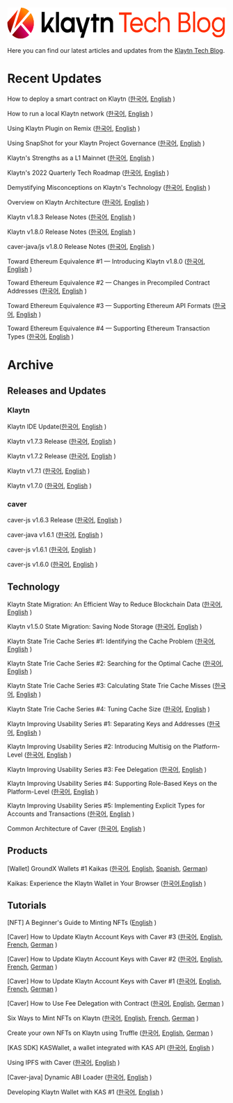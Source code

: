 
<p align="center">
  <img src="./images/Klaytn_Techblog.png" width="600" height="73"/>
</p>

Here you can find our latest articles and updates from the [Klaytn Tech Blog](https://medium.com/klaytn/tagged/technology).



# Recent Updates

How to deploy a smart contract on Klaytn ([한국어](https://medium.com/klaytn-kr/%ED%81%B4%EB%A0%88%EC%9D%B4%ED%8A%BC-%EB%84%A4%ED%8A%B8%EC%9B%8C%ED%81%AC%EC%97%90-%EC%8A%A4%EB%A7%88%ED%8A%B8-%EC%BB%A8%ED%8A%B8%EB%9E%99%ED%8A%B8-%EB%B0%B0%ED%8F%AC%ED%95%98%EA%B8%B0-a2704e37f19c), [English](https://medium.com/klaytn/how-to-deploy-a-smart-contract-on-klaytn-945e3306760f) ) 

How to run a local Klaytn network ([한국어](https://medium.com/klaytn-kr/%ED%81%B4%EB%A0%88%EC%9D%B4%ED%8A%BC-%EB%A1%9C%EC%BB%AC-%EB%84%A4%ED%8A%B8%EC%9B%8C%ED%81%AC-%EC%82%AC%EC%9A%A9%ED%95%98%EA%B8%B0-229c75e940f9), [English](https://medium.com/klaytn/how-to-run-a-local-klaytn-network-9b7a63da04f2) )

Using Klaytn Plugin on Remix ([한국어](https://medium.com/klaytn-kr/%EB%A6%AC%EB%AF%B9%EC%8A%A4%EC%97%90%EC%84%9C-%ED%81%B4%EB%A0%88%EC%9D%B4%ED%8A%BC-%ED%94%8C%EB%9F%AC%EA%B7%B8%EC%9D%B8-%EC%82%AC%EC%9A%A9%ED%95%98%EA%B8%B0-3394b52cc8fd), [English](https://medium.com/klaytn/using-klaytn-plugin-on-remix-320ead9114fe) )

Using SnapShot for your Klaytn Project Governance ([한국어](https://medium.com/klaytn-kr/%ED%81%B4%EB%A0%88%EC%9D%B4%ED%8A%BC-%ED%94%84%EB%A1%9C%EC%A0%9D%ED%8A%B8-%EA%B1%B0%EB%B2%84%EB%84%8C%EC%8A%A4%EB%A5%BC-%EC%9C%84%ED%95%9C-%EC%8A%A4%EB%83%85%EC%83%B7-%EC%82%AC%EC%9A%A9%ED%95%98%EA%B8%B0-c31f27a9fecb), [English](https://medium.com/klaytn/using-snapshot-for-your-klaytn-project-governance-1ced3ff6244) )

Klaytn's Strengths as a L1 Mainnet ([한국어](https://medium.com/klaytn-kr/%ED%81%B4%EB%A0%88%EC%9D%B4%ED%8A%BC%EC%9D%B4-layer-1-%EB%A9%94%EC%9D%B8%EB%84%B7%EC%9C%BC%EB%A1%9C%EC%84%9C-%EA%B0%96%EB%8A%94-%EA%B2%BD%EC%9F%81%EB%A0%A5-52eff32a6d8f), [English](https://medium.com/klaytn/klaytns-strengths-as-a-layer-1-mainnet-46981c5201cc) )

Klaytn's 2022 Quarterly Tech Roadmap ([한국어](https://medium.com/klaytn-kr/%ED%81%B4%EB%A0%88%EC%9D%B4%ED%8A%BC-%ED%8C%80%EC%9D%98-2022%EB%85%84-%EB%B6%84%EA%B8%B0%EB%B3%84-%EA%B8%B0%EC%88%A0-%EB%A1%9C%EB%93%9C%EB%A7%B5%EC%9D%84-%EA%B3%B5%EA%B0%9C%ED%95%A9%EB%8B%88%EB%8B%A4-41425c82a575 ), [English](https://medium.com/klaytn/announcing-klaytns-2022-quarterly-tech-roadmap-acdb92d89a59) )

Demystifying Misconceptions on Klaytn's Technology ([한국어](https://medium.com/klaytn-kr/%ED%81%B4%EB%A0%88%EC%9D%B4%ED%8A%BC-%EA%B8%B0%EC%88%A0%EB%A0%A5%EC%97%90-%EA%B4%80%ED%95%9C-%EC%98%A4%ED%95%B4%EB%A5%BC-%ED%92%80%EC%96%B4%EB%93%9C%EB%A6%BD%EB%8B%88%EB%8B%A4-bb666933e146), [English](https://medium.com/klaytn/demystifying-misconceptions-on-klaytns-technology-874d6573e66a) )

Overview on Klaytn Architecture ([한국어](https://medium.com/klaytn-kr/an-overview-of-klaytn-architecture-2dc9af129609), [English](https://medium.com/klaytn/an-overview-of-klaytn-architecture-456535defab9) )


Klaytn v1.8.3 Release Notes ([한국어](https://medium.com/klaytn-kr/klaytn-v1-8-3-%EB%A6%B4%EB%A6%AC%EC%A6%88-%EB%85%B8%ED%8A%B8-3b2b366ecbf4), [English](https://medium.com/klaytn/klaytn-v1-8-0-release-notes-7e609e3c0661) )

Klaytn v1.8.0 Release Notes ([한국어](https://medium.com/klaytn-kr/klaytn-v1-8-0-%EB%A6%B4%EB%A6%AC%EC%A6%88-%EB%85%B8%ED%8A%B8-90093f36015a), [English](https://medium.com/klaytn/klaytn-v1-8-0-release-notes-7e609e3c0661) )

caver-java/js v1.8.0 Release Notes ([한국어](https://medium.com/klaytn-kr/%EA%B3%B5%EC%A7%80-kas-sdk-caver-js-java-v1-8-0-%EB%A6%B4%EB%A6%AC%EC%A6%88-83ee778f0273), [English](https://medium.com/klaytn/notice-kas-sdk-caver-js-java-v1-8-0-release-e63477e9d245) )


Toward Ethereum Equivalence #1 — Introducing Klaytn v1.8.0 ([한국어](https://medium.com/klaytn-kr/toward-ethereum-equivalence-1-introducing-klaytn-v1-8-0-kr-d9114571acf8), [English](https://medium.com/klaytn/toward-ethereum-equivalence-1-introducing-klaytn-v1-8-0-971911be7ff9) )

Toward Ethereum Equivalence #2 — Changes in Precompiled Contract Addresses ([한국어](https://medium.com/klaytn-kr/toward-ethereum-equivalence-2-precompiled-contract-kr-69ca820f3b51), [English](https://medium.com/klaytn/toward-ethereum-equivalence-2-changes-in-precompiled-contract-addresses-a314d9db2927) )

Toward Ethereum Equivalence #3 — Supporting Ethereum API Formats ([한국어](https://medium.com/klaytn-kr/toward-ethereum-equivalence-3-supporting-ethereum-apis-kr-625da4a30dfa), [English](https://medium.com/klaytn/toward-ethereum-equivalence-3-supporting-ethereum-apis-ab16f66008) )

Toward Ethereum Equivalence #4 — Supporting Ethereum Transaction Types ([한국어](https://klaytn.medium.com/toward-ethereum-equivalence-4-ethereum-transaction-types-kr-4a63e511e755), [English](https://medium.com/klaytn/toward-ethereum-equivalence-4-ethereum-transaction-types-a5aefb18e5bf) )


# Archive

## Releases and Updates

### Klaytn

Klaytn IDE Update([한국어](https://medium.com/klaytn-kr/klaytn-ide-%EC%97%85%EB%8D%B0%EC%9D%B4%ED%8A%B8-9655eb2b6087), [English](https://medium.com/klaytn/klaytn-ide-update-16dc67889c4f) )

Klaytn v1.7.3 Release ([한국어](https://medium.com/klaytn-kr/%EA%B3%B5%EC%A7%80-klaytn-v1-7-3-%EB%A6%B4%EB%A6%AC%EC%A6%88-a594baee2edd), [English](https://medium.com/klaytn/notice-klaytn-v1-7-3-released-630ca4da49e2) )

Klaytn v1.7.2 Release ([한국어](https://medium.com/klaytn/notice-klaytn-v1-7-2-released-14aa7b767b0b#b1d1), [English](https://medium.com/klaytn/notice-klaytn-v1-7-2-released-14aa7b767b0b) )

Klaytn v1.7.1 ([한국어](https://medium.com/klaytn/notice-klaytn-v1-7-1-released-b8aa4135f9cd#af37), [English](https://medium.com/klaytn/notice-klaytn-v1-7-1-released-b8aa4135f9cd) )

Klaytn v1.7.0 ([한국어](https://medium.com/klaytn/notice-klaytn-v1-7-0-released-eeaae6bba08a#af37), [English](https://medium.com/klaytn/notice-klaytn-v1-7-0-released-eeaae6bba08a) )

### caver

caver-js v1.6.3 Release ([한국어](https://medium.com/@klaytn-tech/%EA%B3%B5%EC%A7%80-klaytn-sdk-caver-java-v1-6-3-%EB%A6%B4%EB%A6%AC%EC%A6%88-dbdf0506e4a5), [English](https://medium.com/klaytn/notice-klaytn-sdk-caver-java-v1-6-3-released-86dc93bf3edf) )

caver-java v1.6.1 ([한국어](https://medium.com/@klaytn-tech/%EA%B3%B5%EC%A7%80-klaytn-sdk-caver-java-v1-6-1-%EB%A6%B4%EB%A6%AC%EC%A6%88-5efd8606c84b), [English](https://medium.com/klaytn/notice-klaytn-sdk-caver-java-v1-6-1-released-78a0987a9c53) )

caver-js v1.6.1 ([한국어](https://medium.com/klaytn/%EA%B3%B5%EC%A7%80-klaytn-sdk-caver-js-v1-6-1-%EB%A6%B4%EB%A6%AC%EC%A6%88-47c6ab6efbc4), [English](https://medium.com/klaytn/notice-klaytn-sdk-caver-js-v1-6-1-released-fba5288ee5f7) )

caver-js v1.6.0 ([한국어](https://medium.com/klaytn/%EA%B3%B5%EC%A7%80-klaytn-sdk-caver-js-v1-6-0-%EB%A6%B4%EB%A6%AC%EC%A6%88-96369794c693), [English](https://medium.com/klaytn/notice-klaytn-sdk-caver-js-v1-6-0-released-9bc1c5d7c9ff) )

## Technology

Klaytn State Migration: An Efficient Way to Reduce Blockchain Data ([한국어](https://medium.com/klaytn/klaytn-state-migration-%EB%B8%94%EB%A1%9D%EC%B2%B4%EC%9D%B8%EC%9D%98-storage%EB%A5%BC-%EC%A4%84%EC%97%AC%EB%B3%B4%EC%9E%90-8472287b3d0c?source=collection_home---4------0-----------------------), [English](https://medium.com/klaytn/klaytn-state-migration-an-efficient-way-to-reduce-blockchain-data-6615a3b36523?source=---------3-----------------------) )

Klaytn v1.5.0 State Migration: Saving Node Storage ([한국어](https://medium.com/klaytn/klaytn-v1-5-0-state-migration-%EB%85%B8%EB%93%9C-%EC%8A%A4%ED%86%A0%EB%A6%AC%EC%A7%80-%EC%A0%88%EC%95%BD%ED%95%98%EA%B8%B0-358dd77d9fd6?source=collection_home---4------17-----------------------), [English](https://medium.com/klaytn/klaytn-v1-5-0-state-migration-saving-node-storage-1358d87e4a7a?source=---------6-----------------------) )

Klaytn State Trie Cache Series #1: Identifying the Cache Problem ([한국어](https://medium.com/klaytn/klaytn-state-trie-cache-series-1-cache-%EB%AC%B8%EC%A0%9C-%EC%9B%90%EC%9D%B8-%ED%8C%8C%EC%95%85%ED%95%98%EA%B8%B0-354c703e688c?source=collection_home---4------5-----------------------), [English](https://medium.com/klaytn/klaytn-state-trie-cache-series-1-identifying-the-cache-problem-990a377a92dc) )

Klaytn State Trie Cache Series #2: Searching for the Optimal Cache ([한국어](https://medium.com/klaytn/klaytn-state-trie-cache-series-2-%EC%B5%9C%EC%A0%81%EC%9D%98-cache-%EC%B0%BE%EA%B8%B0-11163bfc2c31?source=collection_home---4------3-----------------------), [English](https://medium.com/klaytn/klaytn-state-trie-cache-series-2-searching-for-the-optimal-cache-cc84be140c2b) )

Klaytn State Trie Cache Series #3: Calculating State Trie Cache Misses ([한국어](https://medium.com/klaytn/klaytn-state-trie-cache-series-3-state-trie-cache-miss-%EA%B3%84%EC%82%B0%ED%95%98%EA%B8%B0-6762b406ec0e), [English](https://medium.com/klaytn/klaytn-state-trie-cache-series-3-calculating-state-trie-cache-misses-3f8cb24283d3) )

Klaytn State Trie Cache Series #4: Tuning Cache Size ([한국어](https://medium.com/klaytn/klaytn-state-trie-cache-series-4-cache-size-tuning-%ED%95%98%EA%B8%B0-c94410fecca5), [English](https://medium.com/klaytn/klaytn-state-trie-cache-series-4-tuning-cache-size-1cf6595b105d) )

Klaytn Improving Usability Series #1: Separating Keys and Addresses ([한국어](https://medium.com/klaytn/klaytn-%EC%82%AC%EC%9A%A9%EC%84%B1-%EA%B0%9C%EC%84%A0-series-1-%ED%82%A4%EC%99%80-%EC%A3%BC%EC%86%8C%EC%9D%98-%EB%B6%84%EB%A6%AC-68ac777ac4d4?source=collection_home---4------6-----------------------), [English](https://klaytn-tech.medium.com/klaytn-usability-improvement-series-1-separating-keys-and-addresses-dd5e367a0744) )

Klaytn Improving Usability Series #2: Introducing Multisig on the Platform-Level ([한국어](https://medium.com/klaytn/klaytn-%EC%82%AC%EC%9A%A9%EC%84%B1-%EA%B0%9C%EC%84%A0-series-2-%ED%94%8C%EB%9E%AB%ED%8F%BC%EC%97%90%EC%84%9C%EC%9D%98-%EB%A9%80%ED%8B%B0%EC%8B%9C%EA%B7%B8-%EC%A7%80%EC%9B%90-13a48f7d5f87?source=collection_home---4------5-----------------------), [English](https://medium.com/klaytn/klaytn-usability-improvement-series-2-introducing-multisig-on-the-platform-level-85141893db01) )

Klaytn Improving Usability Series #3: Fee Delegation ([한국어](https://medium.com/klaytn/klaytn-%EC%82%AC%EC%9A%A9%EC%84%B1-%EA%B0%9C%EC%84%A0-series-3-%EB%8C%80%EB%82%A9-%EA%B8%B0%EB%8A%A5-a2cab2aa5a89?source=collection_home---4------2-----------------------), [English](https://medium.com/klaytn/klaytn-usability-improvement-series-3-fee-delegation-69b286c11968) )

Klaytn Improving Usability Series #4: Supporting Role-Based Keys on the Platform-Level ([한국어](https://medium.com/klaytn/klaytn-%EC%82%AC%EC%9A%A9%EC%84%B1-%EA%B0%9C%EC%84%A0-series-4-%ED%94%8C%EB%9E%AB%ED%8F%BC%EC%97%90%EC%84%9C%EC%9D%98-role-based-key-%EC%A7%80%EC%9B%90-216a34b959c3?source=collection_home---4------22-----------------------), [English](https://medium.com/klaytn/klaytn-usability-improvement-series-4-supporting-role-based-keys-on-the-platform-level-e2c912672b7b) )

Klaytn Improving Usability Series #5: Implementing Explicit Types for Accounts and Transactions ([한국어](https://medium.com/klaytn/klaytn-%EC%82%AC%EC%9A%A9%EC%84%B1-%EA%B0%9C%EC%84%A0-series-5-%EB%AA%85%EC%8B%9C%EC%A0%81%EC%9D%B8-%ED%83%80%EC%9E%85-%EB%8F%84%EC%9E%85-910a7b254c5c?source=collection_home---4------21-----------------------), [English](https://medium.com/klaytn/klaytn-usability-improvement-series-5-implementing-explicit-types-for-accounts-and-transactions-b42882f479ae) )

Common Architecture of Caver ([한국어](https://medium.com/klaytn/common-architecture-of-caver-f7a7a1c554de?source=collection_home---4------6-----------------------), [English](https://medium.com/klaytn/common-architecture-of-caver-a714224a0047) )


## Products

[Wallet] GroundX Wallets #1 Kaikas ([한국어](https://medium.com/klaytn/groundx%EC%9D%98-%EC%9B%94%EB%A0%9B-1-kaikas-6185191cbab2), [English](https://medium.com/klaytn/groundx-wallets-1-kaikas-c8a65facad3a), [Spanish](https://medium.com/klaytn/criptocarteras-de-groundx-1-kaikas-56608ea5154b), [German](https://medium.com/klaytn/groundx-krypto-wallets-1-kaikas-ad823ef9b996))

Kaikas: Experience the Klaytn Wallet in Your Browser ([한국어,English](https://medium.com/klaytn/kaikas-experience-the-klaytn-wallet-in-your-browser-23771b11087f?source=---------30-----------------------) )

## Tutorials

[NFT] A Beginner's Guide to Minting NFTs ([English](https://medium.com/klaytn/a-beginners-guide-to-minting-nfts-in-5-minutes-8ca8723dcc62) )

[Caver] How to Update Klaytn Account Keys with Caver #3 ([한국어](https://medium.com/klaytn/caver-caver%EB%A1%9C-klaytn-%EA%B3%84%EC%A0%95%EC%9D%98-%ED%82%A4%EB%A5%BC-%EB%B0%94%EA%BE%B8%EB%8A%94-%EB%B0%A9%EB%B2%95-3-accountkeyrolebased-88c20b405f18), [English](https://medium.com/klaytn/caver-how-to-update-klaytn-account-keys-with-caver-3-accountkeyrolebased-eb06433ff8da), [French](https://medium.com/klaytn/caver-mettre-%C3%A0-jour-la-cl%C3%A9-de-compte-de-klaytn-avec-caver-3-accountkeyrolebased-e9a0e41f7f58), [German](https://medium.com/klaytn/caver-how-to-update-klaytn-account-keys-with-caver-3-accountkeyrolebased-3bb4a01ce59a) )

[Caver] How to Update Klaytn Account Keys with Caver #2 ([한국어](https://medium.com/klaytn/caver-caver%EB%A1%9C-klaytn-%EA%B3%84%EC%A0%95%EC%9D%98-%ED%82%A4%EB%A5%BC-%EB%B0%94%EA%BE%B8%EB%8A%94-%EB%B0%A9%EB%B2%95-2-accountkeyweightedmultisig-c317a785299), [English](https://klaytn-tech.medium.com/ed897b4e5b5b), [French](https://medium.com/klaytn/caver-mettre-%C3%A0-jour-la-cl%C3%A9-de-compte-de-klaytn-avec-caver-2-accountkeyweightedmultisig-9bfb81e56e3e), [German](https://klaytn-tech.medium.com/caver-how-to-update-klaytn-account-keys-with-caver-2-accountkeyweightedmultisig-ed1249d06dcf) )

[Caver] How to Update Klaytn Account Keys with Caver #1 ([한국어](https://medium.com/klaytn/caver-caver%EB%A1%9C-klaytn-%EA%B3%84%EC%A0%95%EC%9D%98-%ED%82%A4%EB%A5%BC-%EB%B0%94%EA%BE%B8%EB%8A%94-%EB%B0%A9%EB%B2%95-1-accountkeypublic-7f8a7197e2d4), [English](https://medium.com/klaytn/caver-how-to-update-klaytn-account-keys-with-caver-1-accountkeypublic-30336b8f0b50), [French](https://medium.com/klaytn/caver-mettre-%C3%A0-jour-la-cl%C3%A9-de-compte-de-klaytn-avec-caver-1-accountkeypublic-d7216ed1c7bc), [German](https://medium.com/klaytn/caver-klaytn-kontoschl%C3%BCssel-updaten-mit-caver-1-accountkeypublic-b1f7dc51b7b) )

[Caver] How to Use Fee Delegation with Contract ([한국어](https://medium.com/klaytn/caver-contract%EB%A5%BC-%EC%82%AC%EC%9A%A9%ED%95%98%EC%97%AC-%EC%88%98%EC%88%98%EB%A3%8C%EB%A5%BC-%EB%8C%80%EB%82%A9%ED%95%B4%EB%B3%B4%EC%9E%90-4c046900c4ed), [English](https://medium.com/klaytn/caver-how-to-use-fee-delegation-with-contract-c599388c7cc0), [German](https://medium.com/klaytn/caver-wie-verwendet-man-fee-delegation-mit-contract-aada611dc735) )

Six Ways to Mint NFTs on Klaytn ([한국어](https://medium.com/klaytn/klaytn%EC%97%90%EC%84%9C-nft%EB%A5%BC-%EB%B0%9C%ED%96%89%ED%95%98%EB%8A%94-%EB%8B%A4%EC%96%91%ED%95%9C-%EB%B0%A9%EB%B2%95-8f13fad53243), [English](https://medium.com/klaytn/five-ways-to-mint-nfts-on-klaytn-cd359c0ae2a0), [French](https://medium.com/klaytn/six-fa%C3%A7ons-de-cr%C3%A9er-un-nft-sur-klaytn-73b1b6f5fe51), [German](https://medium.com/klaytn/sechs-m%C3%B6glichkeiten-um-nfts-auf-klaytn-zu-erstellen-1892a05cfb8d) )

Create your own NFTs on Klaytn using Truffle ([한국어](https://medium.com/klaytn/klaytn%EC%97%90%EC%84%9C-truffle%EC%9D%84-%EC%9D%B4%EC%9A%A9%ED%95%98%EC%97%AC-nft-%EB%B0%9C%ED%96%89%ED%95%98%EA%B8%B0-5e45b39e87c5), [English](https://medium.com/klaytn/create-your-own-nfts-on-klyatn-using-truffle-540a3dd4ee8), [German](https://klaytn-tech.medium.com/so-erstellen-sie-ihr-eigenes-nft-mit-truffle-auf-klaytn-beb0cbd250f1) )

[KAS SDK] KASWallet, a wallet integrated with KAS API ([한국어](https://medium.com/klaytn/kas-sdk-kas-api%EC%99%80-%ED%86%B5%ED%95%A9%EB%90%9C-%EC%A7%80%EA%B0%91-kaswallet-5305ee90b6ca), [English](https://medium.com/klaytn/kas-sdk-kaswallet-a-wallet-integrated-with-kas-api-c07ab4c2b003) )

Using IPFS with Caver ([한국어](https://medium.com/klaytn/caver%EB%A5%BC-%EC%9D%B4%EC%9A%A9%ED%95%9C-ipfs-%EC%82%AC%EC%9A%A9%EB%B2%95-4889a3b29c0b?source=collection_home---4------2-----------------------), [English](https://medium.com/klaytn/using-ipfs-with-caver-964e1f721bfe) )

[Caver-java] Dynamic ABI Loader ([한국어](https://medium.com/klaytn/caver-java-dynamic-abi-loader-8ccef10e7e68?source=collection_home---4------4-----------------------), [English](https://medium.com/klaytn/caver-java-dynamic-abi-loader-5b116c9db673) )

Developing Klaytn Wallet with KAS #1 ([한국어](https://medium.com/klaytn/kas%EB%A5%BC-%EC%9D%B4%EC%9A%A9%ED%95%98%EC%97%AC-klaytn-%EC%A7%80%EA%B0%91-%EA%B8%B0%EB%8A%A5-%EA%B0%9C%EB%B0%9C%ED%95%98%EA%B8%B0-1-ced7b6d97668), [English](https://medium.com/klaytn/developing-klaytn-wallet-with-kas-1-c99df1ff8e8e) )
